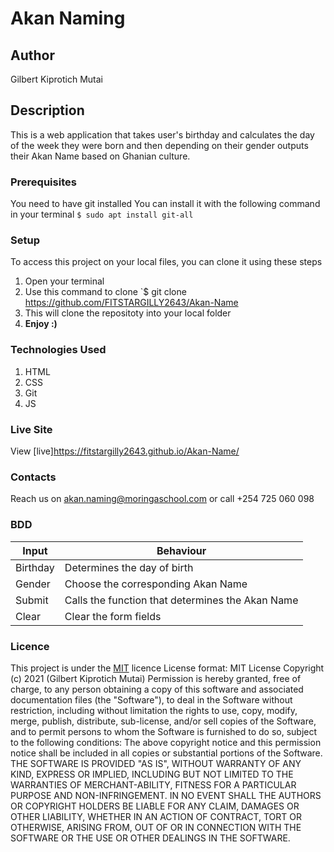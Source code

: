 # Akan Naming
## Author
Gilbert Kiprotich Mutai
## Description
This is a web application that takes user's birthday and calculates the day of the week they were born and then depending on their gender outputs their Akan Name based on Ghanian culture.
### Prerequisites
You need to have git installed
You can install it with the following command in your terminal
`$ sudo apt install git-all`
### Setup
To access this project on your local files, you can clone it using these steps
1. Open your terminal
1. Use this command to clone `$ git clone https://github.com/FITSTARGILLY2643/Akan-Name
1. This will clone the repositoty into your local folder
1. __Enjoy :)__
### Technologies Used
1. HTML
1. CSS
1. Git 
1. JS
### Live Site
View [live]https://fitstargilly2643.github.io/Akan-Name/
### Contacts
Reach us on akan.naming@moringaschool.com or call +254 725 060 098
### BDD
Input    | Behaviour
-------- | -------------
Birthday | Determines the day of birth
Gender   | Choose the corresponding Akan Name 
Submit   | Calls the function that determines the Akan Name
Clear    | Clear the form fields
### Licence
This project is under the  [MIT](LICENSE) licence
License format:
MIT License
Copyright (c) 2021 (Gilbert Kiprotich Mutai)
Permission is hereby granted, free of charge, to any person obtaining a copy
of this software and associated documentation files (the "Software"), to deal
in the Software without restriction, including without limitation the rights
to use, copy, modify, merge, publish, distribute, sub-license, and/or sell
copies of the Software, and to permit persons to whom the Software is
furnished to do so, subject to the following conditions:
The above copyright notice and this permission notice shall be included in all
copies or substantial portions of the Software.
THE SOFTWARE IS PROVIDED "AS IS", WITHOUT WARRANTY OF ANY KIND, EXPRESS OR
IMPLIED, INCLUDING BUT NOT LIMITED TO THE WARRANTIES OF MERCHANT-ABILITY,
FITNESS FOR A PARTICULAR PURPOSE AND NON-INFRINGEMENT. IN NO EVENT SHALL THE
AUTHORS OR COPYRIGHT HOLDERS BE LIABLE FOR ANY CLAIM, DAMAGES OR OTHER
LIABILITY, WHETHER IN AN ACTION OF CONTRACT, TORT OR OTHERWISE, ARISING FROM,
OUT OF OR IN CONNECTION WITH THE SOFTWARE OR THE USE OR OTHER DEALINGS IN THE
SOFTWARE. 